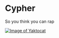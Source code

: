 # Cypher
So you think you can rap

[![Image of Yaktocat](https://lh3.googleusercontent.com/QN5jDdr-op4COjRyeqnvb8NsUKNfrCXYo0Ln6tPzIbQT_0evYWzEZXRi3sA9kmoFxsAW0ULW46EpWULk8gD3HcuB9E57K-6sPm2WvmGJ8l7G6BaCR1nVJnFlNRTjBSytSPIKgQ3eKWEHdrf1vh43RivZ4xqUiz-vwkA8JgX0a0ZsJYwbdEnTFGWFiG_85TiqwdBJyy9MMXi9G-c2DzWWE4wcpz26MvcABz7sLxOSYgYRZinSrh-3RzoW_XZqnEg70Yg0BpAQzAtFV24pfF4MajsuiAsCMAuns8JYcn35spYBI8YTIaeqN7J0r7IItKRvlq5skVbBk5EaV-ZinhgBTqlJzUUfr7rL3tmse01yWUeBnJH6TKib4qeiePtvc4RHQ0V0PU1mpwN5B5Pp5miJEIs5HHg-JT4B4vYDQ44Sy_zfo_M_xN3pAUYQVsWDbOa8rg3N5gA6G7IQIIbYdDZ-rQpjg-w8urs03wb2KuoTAj_qy2zY79X9WknNs80QwMKLpV9gFJpAbyLIr9uGd_GQxymQ3kfP4aKZBP8h2qEKhet3CMqpAan9eMfvMX0oHTnWQX3gKGHJQP1r_X9_rAecNzNqXir57k4PRyScX0AFGrMC_CfraI4TXkWPn81XvLz1rQfEpC0shXdNMf_9UrU3eF99LQrwvFZRkXO4iz6pjh2sur8nDb3sThIwCD09kQwALFXQ-75lG8_vMel_-BNCupUccw=w520-h1040-no)](https://myles.works/Cypher)
